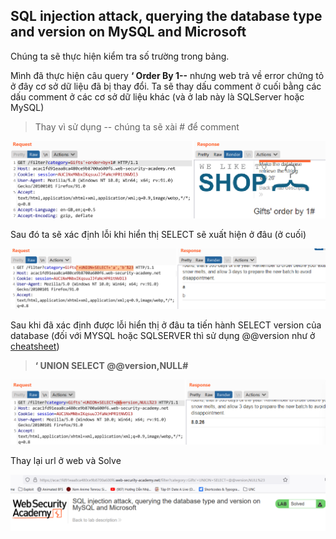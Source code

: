 ## SQL injection attack, querying the database type and version on MySQL and Microsoft

Chúng ta sẽ thực hiện kiểm tra số trường trong bảng.

Mình đã thực hiện câu query **‘ Order By 1--** nhưng web trả về error chứng tỏ ở đây cơ sở dữ liệu đã bị thay đổi. Ta sẽ thay dấu comment ở cuối bằng các dấu comment ở các cơ sở dữ liệu khác (và ở lab này là SQLServer hoặc MySQL)

> Thay vì sử dụng -- chúng ta sẽ xài # để comment

![](/imgs/SQL-Injection/18.png?raw=true)

Sau đó ta sẽ xác định lỗi khi hiển thị SELECT sẽ xuất hiện ở đâu (ở cuối)

![](imgs/19.png?raw=true)

Sau khi đã xác định được lỗi hiển thị ở đâu ta tiến hành SELECT version của database (đối với MYSQL hoặc SQLSERVER thì sử dụng @@version như ở [cheatsheet](https://portswigger.net/web-security/sql-injection/cheat-sheet))

> **‘ UNION SELECT @@version,NULL#**

![](/imgs/SQL-Injection/20.png?raw=true)

Thay lại url ở web và Solve

![](/imgs/SQL-Injection/21.png?raw=true)





